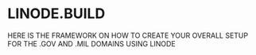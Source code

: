 # LINODE.BUILD
HERE IS THE FRAMEWORK ON HOW TO CREATE YOUR OVERALL SETUP FOR THE .GOV AND .MIL DOMAINS USING LINODE
